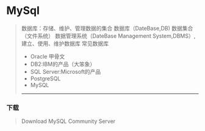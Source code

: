 # MySql
> 数据库：存储、维护、管理数据的集合
> 数据库（DateBase,DB) 数据集合（文件系统）
> 数据管理系统（DateBase Management System,DBMS）,建立、使用、维护数据库
> 常见数据库
> - Oracle 甲骨文
> - DB2:IBM的产品（大笨象）
> - SQL Server:Microsoft的产品
> - PostgreSQL
> - MySQL
> **************
### 下载
> Download MySQL Community Server
